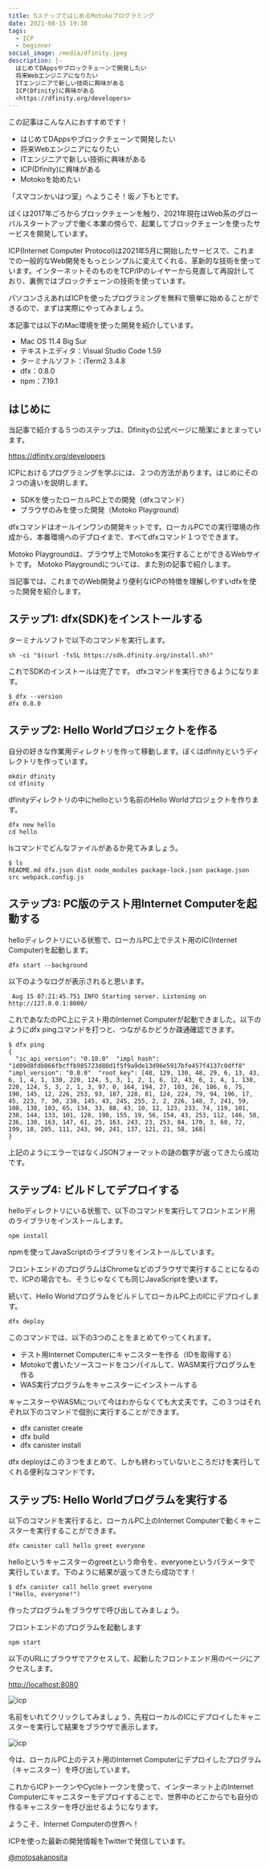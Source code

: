 ```yaml
---
title: 5ステップではじめるMotokoプログラミング
date: 2021-08-15 19:38
tags:
  - ICP
  - beginner
social_image: /media/dfinity.jpeg
description: |-
  はじめてDAppsやブロックチェーンで開発したい
  将来Webエンジニアになりたい
  ITエンジニアで新しい技術に興味がある
  ICP(Dfinity)に興味がある
  <https://dfinity.org/developers>
---
```

この記事はこんな人におすすめです！

* はじめてDAppsやブロックチェーンで開発したい
* 将来Webエンジニアになりたい
* ITエンジニアで新しい技術に興味がある
* ICP(Dfinity)に興味がある
* Motokoを始めたい

「スマコンかいはつ室」へようこそ！坂ノ下もとです。

ぼくは2017年ごろからブロックチェーンを触り、2021年現在はWeb系のグローバルスタートアップで働く本業の傍らで、起業してブロックチェーンを使ったサービスを開発しています。

ICP(Internet Computer Protocol)は2021年5月に開始したサービスで、これまでの一般的なWeb開発をもっとシンプルに変えてくれる、革新的な技術を使っています。インターネットそのものをTCP/IPのレイヤーから見直して再設計しており、裏側ではブロックチェーンの技術を使っています。

パソコンさえあればICPを使ったプログラミングを無料で簡単に始めることができるので、まずは実際にやってみましょう。

本記事では以下のMac環境を使った開発を紹介しています。

* Mac OS 11.4 Big Sur
* テキストエディタ：Visual Studio Code 1.59
* ターミナルソフト：iTerm2 3.4.8
* dfx：0.8.0
* npm：7.19.1

## はじめに

当記事で紹介する５つのステップは、Dfinityの公式ページに簡潔にまとまっています。

<https://dfinity.org/developers>

ICPにおけるプログラミングを学ぶには、２つの方法があります。はじめにその２つの違いを説明します。

* SDKを使ったローカルPC上での開発（dfxコマンド）
* ブラウザのみを使った開発（Motoko Playground）

dfxコマンドはオールインワンの開発キットです。ローカルPCでの実行環境の作成から、本番環境へのデプロイまで、すべてdfxコマンド１つでできます。

Motoko Playgroundは、ブラウザ上でMotokoを実行することができるWebサイトです。
Motoko Playgroundについては、また別の記事で紹介します。

当記事では、これまでのWeb開発より便利なICPの特徴を理解しやすいdfxを使った開発を紹介します。

## ステップ1: dfx(SDK)をインストールする

ターミナルソフトで以下のコマンドを実行します。

```
sh -ci "$(curl -fsSL https://sdk.dfinity.org/install.sh)"
```

これでSDKのインストールは完了です。
dfxコマンドを実行できるようになります。

```
$ dfx --version
dfx 0.8.0
```

## ステップ2: Hello Worldプロジェクトを作る

自分の好きな作業用ディレクトリを作って移動します。ぼくはdfinityというディレクトリを作っています。

```
mkdir dfinity
cd dfinity
```

dfinityディレクトリの中にhelloという名前のHello Worldプロジェクトを作ります。

```
dfx new hello
cd hello
```

lsコマンドでどんなファイルがあるか見てみましょう。

```
$ ls
README.md dfx.json dist node_modules package-lock.json package.json src webpack.config.js
```

## ステップ3: PC版のテスト用Internet Computerを起動する

helloディレクトリにいる状態で、ローカルPC上でテスト用のIC(Internet Computer)を起動します。

```
dfx start --background
```

以下のようなログが表示されると思います。

```
 Aug 15 07:21:45.751 INFO Starting server. Listening on http://127.0.0.1:8000/
```

これであなたのPC上にテスト用のInternet Computerが起動できました。以下のようにdfx pingコマンドを打つと、つながるかどうか疎通確認できます。

```
$ dfx ping
{
  "ic_api_version": "0.18.0"  "impl_hash": "1d09d8fdb066fbcffb985723d80d1f5f9a9de13d96e5917bfe457f4137c0dff8"  "impl_version": "0.8.0"  "root_key": [48, 129, 130, 48, 29, 6, 13, 43, 6, 1, 4, 1, 130, 220, 124, 5, 3, 1, 2, 1, 6, 12, 43, 6, 1, 4, 1, 130, 220, 124, 5, 3, 2, 1, 3, 97, 0, 164, 194, 27, 103, 26, 186, 6, 75, 190, 145, 12, 226, 253, 93, 187, 228, 81, 124, 224, 79, 94, 196, 17, 45, 223, 7, 30, 230, 145, 43, 245, 255, 2, 2, 226, 148, 7, 241, 59, 108, 130, 103, 65, 134, 33, 88, 43, 10, 12, 123, 233, 74, 119, 101, 238, 144, 133, 101, 128, 190, 155, 19, 56, 154, 43, 253, 112, 146, 58, 236, 130, 163, 147, 61, 25, 163, 243, 23, 253, 84, 170, 3, 60, 72, 199, 18, 205, 111, 243, 90, 241, 137, 121, 21, 58, 168]
}
```

上記のようにエラーではなくJSONフォーマットの謎の数字が返ってきたら成功です。

## ステップ4: ビルドしてデプロイする

helloディレクトリにいる状態で、以下のコマンドを実行してフロントエンド用のライブラリをインストールします。

```
npm install
```

npmを使ってJavaScriptのライブラリをインストールしています。

フロントエンドのプログラムはChromeなどのブラウザで実行することになるので、ICPの場合でも、そうじゃなくても同じJavaScriptを使います。

続いて、Hello WorldプログラムをビルドしてローカルPC上のICにデプロイします。

```
dfx deploy
```

このコマンドでは、以下の3つのことをまとめてやってくれます。

* テスト用Internet Computerにキャニスターを作る（IDを取得する）
* Motokoで書いたソースコードをコンパイルして、WASM実行プログラムを作る
* WAS実行プログラムをキャニスターにインストールする

キャニスターやWASMについて今はわからなくても大丈夫です。この３つはそれぞれ以下のコマンドで個別に実行することができます。

* dfx canister create
* dfx build
* dfx canister install

dfx deployはこの３つをまとめて、しかも終わっていないところだけを実行してくれる便利なコマンドです。

## ステップ5: Hello Worldプログラムを実行する

以下のコマンドを実行すると、ローカルPC上のInternet Computerで動くキャニスターを実行することができます。

```
dfx canister call hello greet everyone
```

helloというキャニスターのgreetという命令を、everyoneというパラメータで実行しています。下のように結果が返ってきたら成功です！

```
$ dfx canister call hello greet everyone
("Hello, everyone!")
```

作ったプログラムをブラウザで呼び出してみましょう。

フロントエンドのプログラムを起動します

```
npm start
```

以下のURLにブラウザでアクセスして、起動したフロントエンド用のページにアクセスします。

<http://localhost:8080>

![icp](/media/hello-icp-1.png)

名前をいれてクリックしてみましょう、先程ローカルのICにデプロイしたキャニスターを実行して結果をブラウザで表示します。

![icp](/media/hello-icp-2.png)

今は、ローカルPC上のテスト用のInternet Computerにデプロイしたプログラム（キャニスター）を呼び出しています。

これからICPトークンやCycleトークンを使って、インターネット上のInternet Computerにキャニスターをデプロイすることで、世界中のどこからでも自分の作るキャニスターを呼び出せるようになります。

ようこそ、Internet Computerの世界へ！

ICPを使った最新の開発情報をTwitterで発信しています。

[@motosakanosita](https://twitter.com/motosakanosita)